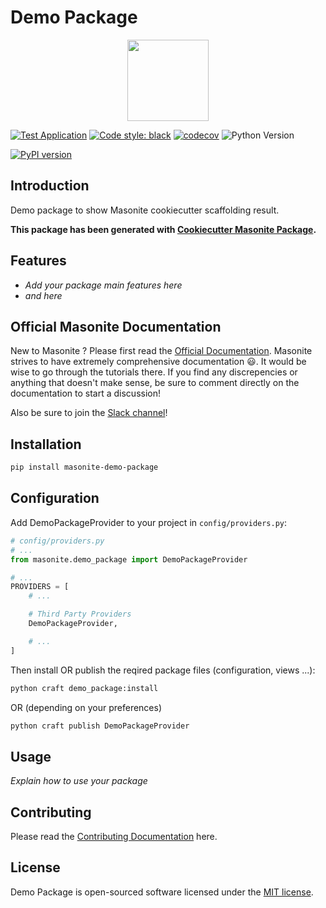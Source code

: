 # Demo Package

<p align="center">
<img src="https://i.imgur.com/rEXcoMn.png" width="130px">
</p>

<p align="center">

[![Test Application](https://github.com/girardinsamuel/masonite-demo-package/workflows/Test%20Application/badge.svg?branch=master)](https://github.com/girardinsamuel/masonite-demo-package/actions)
[![Code style: black](https://img.shields.io/badge/code%20style-black-000000.svg)](https://github.com/psf/black)
[![codecov](https://codecov.io/gh/girardinsamuel/masonite-demo-package/branch/master/graph/badge.svg)](https://codecov.io/gh/girardinsamuel/masonite-demo-package/)
<img src="https://img.shields.io/badge/python-3.6+-blue.svg" alt="Python Version">

[![PyPI version](https://badge.fury.io/py/masonite-demo-package.svg)](https://badge.fury.io/py/masonite-demo-package)

</p>

## Introduction

Demo package to show Masonite cookiecutter scaffolding result.

**This package has been generated with [Cookiecutter Masonite Package](https://github.com/girardinsamuel/cookiecutter-masonite-package).**

## Features

- _Add your package main features here_
- _and here_

## Official Masonite Documentation

New to Masonite ? Please first read the [Official Documentation](https://docs.masoniteproject.com/).
Masonite strives to have extremely comprehensive documentation 😃. It would be wise to go through the tutorials there.
If you find any discrepencies or anything that doesn't make sense, be sure to comment directly on the documentation to start a discussion!

Also be sure to join the [Slack channel](http://slack.masoniteproject.com/)!

## Installation

```bash
pip install masonite-demo-package
```

## Configuration

Add DemoPackageProvider to your project in `config/providers.py`:

```python
# config/providers.py
# ...
from masonite.demo_package import DemoPackageProvider

# ...
PROVIDERS = [
    # ...

    # Third Party Providers
    DemoPackageProvider,

    # ...
]
```

Then install OR publish the reqired package files (configuration, views ...):

```bash
python craft demo_package:install
```

OR (depending on your preferences)

```bash
python craft publish DemoPackageProvider
```

## Usage

_Explain how to use your package_

## Contributing

Please read the [Contributing Documentation](CONTRIBUTING.md) here.

## License

Demo Package is open-sourced software licensed under the [MIT license](LICENSE).
